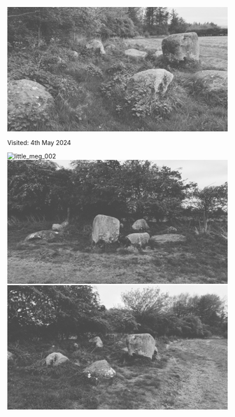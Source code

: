 ![little_meg_001](images/little_meg_001.jpg)

Visited: 4th May 2024

![little_meg_002](images/little_meg_002.jpg)
![little_meg_003](images/little_meg_003.jpg)
![little_meg_004](images/little_meg_004.jpg)
